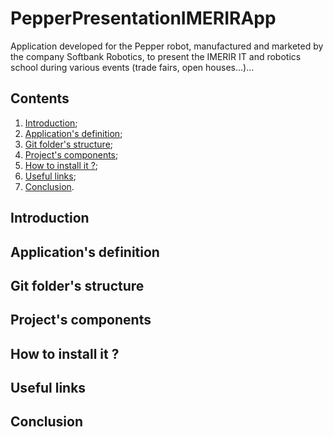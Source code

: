 # PepperPresentationIMERIRApp
Application developed for the Pepper robot, manufactured and marketed by the company Softbank Robotics, to present the IMERIR IT and robotics school during various events (trade fairs, open houses...)...

## Contents

1. [Introduction](#introduction);
2. [Application's definition](#application_s_definition);
3. [Git folder's structure](#git_folder_s_structure);
4. [Project's components](#project_s_components);
5. [How to install it ?](#how_to_install_it);
7. [Useful links](#useful_links);
8. [Conclusion](#conclusion).

<a name="introduction"></a>
## Introduction

<a name="application_s_definition"></a>
## Application's definition

<a name="git_folder_s_structure"></a>
## Git folder's structure

<a name="project_s_components"></a>
## Project's components

<a name="how_to_install_it"></a>
## How to install it ?

<a name="useful_links"></a>
## Useful links

<a name="conclusion"></a>
## Conclusion
